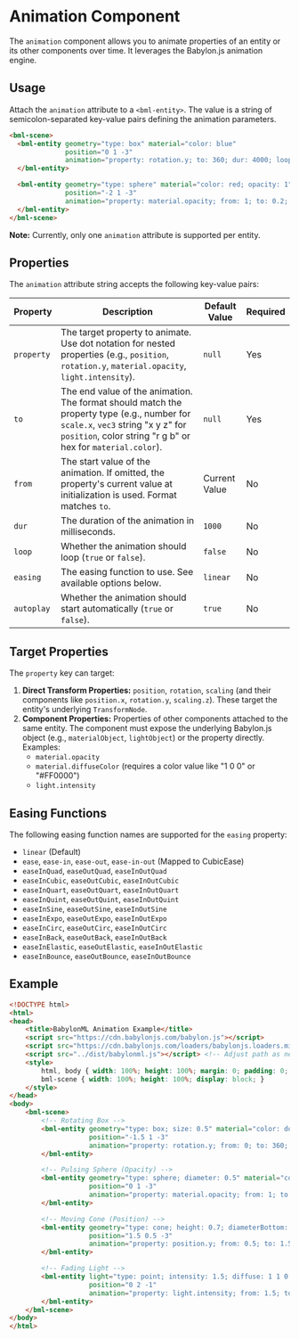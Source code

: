 # Animation Component

The `animation` component allows you to animate properties of an entity or its other components over time. It leverages the Babylon.js animation engine.

## Usage

Attach the `animation` attribute to a `<bml-entity>`. The value is a string of semicolon-separated key-value pairs defining the animation parameters.

```html
<bml-scene>
  <bml-entity geometry="type: box" material="color: blue"
              position="0 1 -3"
              animation="property: rotation.y; to: 360; dur: 4000; loop: true; easing: easeInOutQuad; autoplay: true;">
  </bml-entity>

  <bml-entity geometry="type: sphere" material="color: red; opacity: 1"
              position="-2 1 -3"
              animation="property: material.opacity; from: 1; to: 0.2; dur: 2000; loop: true; autoplay: true;">
  </bml-entity>
</bml-scene>
```

**Note:** Currently, only one `animation` attribute is supported per entity.

## Properties

The `animation` attribute string accepts the following key-value pairs:

| Property     | Description                                                                                                                               | Default Value | Required |
|--------------|-------------------------------------------------------------------------------------------------------------------------------------------|---------------|----------|
| `property`   | The target property to animate. Use dot notation for nested properties (e.g., `position`, `rotation.y`, `material.opacity`, `light.intensity`). | `null`        | Yes      |
| `to`         | The end value of the animation. The format should match the property type (e.g., number for `scale.x`, `vec3` string "x y z" for `position`, color string "r g b" or hex for `material.color`). | `null`        | Yes      |
| `from`       | The start value of the animation. If omitted, the property's current value at initialization is used. Format matches `to`.                 | Current Value | No       |
| `dur`        | The duration of the animation in milliseconds.                                                                                            | `1000`        | No       |
| `loop`       | Whether the animation should loop (`true` or `false`).                                                                                    | `false`       | No       |
| `easing`     | The easing function to use. See available options below.                                                                                  | `linear`      | No       |
| `autoplay`   | Whether the animation should start automatically (`true` or `false`).                                                                     | `true`        | No       |

## Target Properties

The `property` key can target:

1.  **Direct Transform Properties:** `position`, `rotation`, `scaling` (and their components like `position.x`, `rotation.y`, `scaling.z`). These target the entity's underlying `TransformNode`.
2.  **Component Properties:** Properties of other components attached to the same entity. The component must expose the underlying Babylon.js object (e.g., `materialObject`, `lightObject`) or the property directly. Examples:
    *   `material.opacity`
    *   `material.diffuseColor` (requires a color value like "1 0 0" or "#FF0000")
    *   `light.intensity`

## Easing Functions

The following easing function names are supported for the `easing` property:

*   `linear` (Default)
*   `ease`, `ease-in`, `ease-out`, `ease-in-out` (Mapped to CubicEase)
*   `easeInQuad`, `easeOutQuad`, `easeInOutQuad`
*   `easeInCubic`, `easeOutCubic`, `easeInOutCubic`
*   `easeInQuart`, `easeOutQuart`, `easeInOutQuart`
*   `easeInQuint`, `easeOutQuint`, `easeInOutQuint`
*   `easeInSine`, `easeOutSine`, `easeInOutSine`
*   `easeInExpo`, `easeOutExpo`, `easeInOutExpo`
*   `easeInCirc`, `easeOutCirc`, `easeInOutCirc`
*   `easeInBack`, `easeOutBack`, `easeInOutBack`
*   `easeInElastic`, `easeOutElastic`, `easeInOutElastic`
*   `easeInBounce`, `easeOutBounce`, `easeInOutBounce`

## Example

```html
<!DOCTYPE html>
<html>
<head>
    <title>BabylonML Animation Example</title>
    <script src="https://cdn.babylonjs.com/babylon.js"></script>
    <script src="https://cdn.babylonjs.com/loaders/babylonjs.loaders.min.js"></script>
    <script src="../dist/babylonml.js"></script> <!-- Adjust path as needed -->
    <style>
        html, body { width: 100%; height: 100%; margin: 0; padding: 0; overflow: hidden; }
        bml-scene { width: 100%; height: 100%; display: block; }
    </style>
</head>
<body>
    <bml-scene>
        <!-- Rotating Box -->
        <bml-entity geometry="type: box; size: 0.5" material="color: dodgerblue"
                    position="-1.5 1 -3"
                    animation="property: rotation.y; from: 0; to: 360; dur: 5000; loop: true; easing: linear;">
        </bml-entity>

        <!-- Pulsing Sphere (Opacity) -->
        <bml-entity geometry="type: sphere; diameter: 0.5" material="color: orange; opacity: 1"
                    position="0 1 -3"
                    animation="property: material.opacity; from: 1; to: 0.1; dur: 1500; loop: true; easing: easeInOutSine;">
        </bml-entity>

        <!-- Moving Cone (Position) -->
        <bml-entity geometry="type: cone; height: 0.7; diameterBottom: 0.4" material="color: limegreen"
                    position="1.5 0.5 -3"
                    animation="property: position.y; from: 0.5; to: 1.5; dur: 2000; loop: true; easing: easeInOutBounce;">
        </bml-entity>

        <!-- Fading Light -->
        <bml-entity light="type: point; intensity: 1.5; diffuse: 1 1 0.8"
                    position="0 2 -1"
                    animation="property: light.intensity; from: 1.5; to: 0.3; dur: 3000; loop: true; easing: easeInOutQuad;">
        </bml-entity>
    </bml-scene>
</body>
</html>
